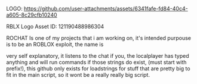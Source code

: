 LOGO: https://github.com/user-attachments/assets/6341fafe-fd84-40c4-a605-8c29cfb10240

RBLX Logo Asset ID: 121190488986304

ROCHAT Is one of my projects that i am working on, it's intended purpouse is to be an ROBLOX exploit, the name is

very self explanatory, it listens to the chat if you, the localplayer has typed anything and will run commands if those
strings do exist, (must start with prefix!), this github only exists for loadstrings for stuff that are pretty big
to fit in the main script, so it wont be a really really big script.
